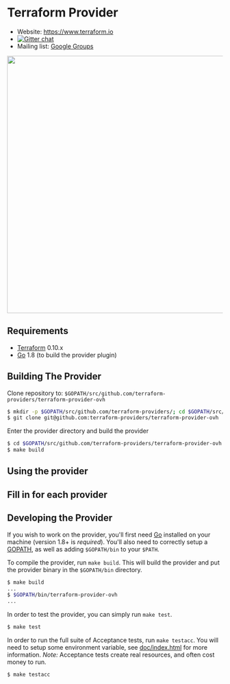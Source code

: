 Terraform Provider
==================

- Website: https://www.terraform.io
- [![Gitter chat](https://badges.gitter.im/hashicorp-terraform/Lobby.png)](https://gitter.im/hashicorp-terraform/Lobby)
- Mailing list: [Google Groups](http://groups.google.com/group/terraform-tool)

<img src="https://cdn.rawgit.com/hashicorp/terraform-website/master/content/source/assets/images/logo-hashicorp.svg" width="600px">

Requirements
------------

-	[Terraform](https://www.terraform.io/downloads.html) 0.10.x
-	[Go](https://golang.org/doc/install) 1.8 (to build the provider plugin)

Building The Provider
---------------------

Clone repository to: `$GOPATH/src/github.com/terraform-providers/terraform-provider-ovh`

```sh
$ mkdir -p $GOPATH/src/github.com/terraform-providers/; cd $GOPATH/src/github.com/terraform-providers/
$ git clone git@github.com:terraform-providers/terraform-provider-ovh
```

Enter the provider directory and build the provider

```sh
$ cd $GOPATH/src/github.com/terraform-providers/terraform-provider-ovh
$ make build
```

Using the provider
----------------------
## Fill in for each provider

Developing the Provider
---------------------------

If you wish to work on the provider, you'll first need [Go](http://www.golang.org) installed on your machine (version 1.8+ is *required*). You'll also need to correctly setup a [GOPATH](http://golang.org/doc/code.html#GOPATH), as well as adding `$GOPATH/bin` to your `$PATH`.

To compile the provider, run `make build`. This will build the provider and put the provider binary in the `$GOPATH/bin` directory.

```sh
$ make build
...
$ $GOPATH/bin/terraform-provider-ovh
...
```

In order to test the provider, you can simply run `make test`.

```sh
$ make test
```

In order to run the full suite of Acceptance tests, run `make testacc`.
You will need to setup some environment variable, see [doc/index.html](website/docs/index.html.markdown) for more information.
*Note:* Acceptance tests create real resources, and often cost money to run.

```sh
$ make testacc
```
